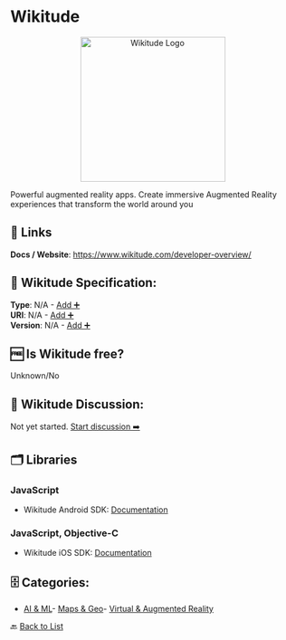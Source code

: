 # Wikitude
<p align="center">
    <img width="256" src="https://raw.githubusercontent.com/apis-list/apis-list/main/apis/wikitude/logo_256x256.png" alt="Wikitude Logo"/>
</p>
Powerful augmented reality apps. Create immersive Augmented Reality experiences that transform the world around you

##  🔗 Links
**Docs / Website**: https://www.wikitude.com/developer-overview/

## 🧬 Wikitude Specification:
**Type**: N/A - [Add ➕](https://github.com/apis-list/apis-list/edit/main/apis/wikitude/wikitude.yaml)  
**URI**: N/A - [Add ➕](https://github.com/apis-list/apis-list/edit/main/apis/wikitude/wikitude.yaml)  
**Version**: N/A - [Add ➕](https://github.com/apis-list/apis-list/edit/main/apis/wikitude/wikitude.yaml)

## 🆓 Is Wikitude free?
 Unknown/No 

## 💬 Wikitude Discussion:
Not yet started. [Start discussion ➡️](https://github.com/apis-list/apis-list/discussions/new)

## 🗂️ Libraries
### JavaScript
- Wikitude Android SDK: [Documentation](http://www.wikitude.com/products/wikitude-augmented-reality-sdk-mobile/wikitude-sdk-android/)
### JavaScript, Objective-C
- Wikitude iOS SDK: [Documentation](http://www.wikitude.com/products/wikitude-augmented-reality-sdk-mobile/wikitude-sdk-ios/)


## 🗄️ Categories:
- [AI & ML](https://github.com/apis-list/apis-list#ai--ml-)- [Maps & Geo](https://github.com/apis-list/apis-list#maps--geo-)- [Virtual & Augmented Reality](https://github.com/apis-list/apis-list#virtual--augmented-reality-)

🔙  [Back to List](https://github.com/apis-list/apis-list)
